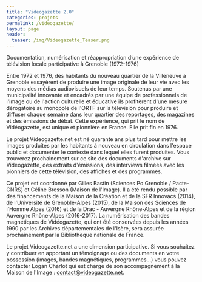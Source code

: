```yaml
---
title: "Videogazette 2.0"
categories: projets
permalink: /videogazette/
layout: page
header:
  teaser: /img/Videogazette_Teaser.png
---
```


Documentation, numérisation et réappropriation d’une expérience de télévision locale participative à Grenoble (1972-1976)

Entre 1972 et 1976, des habitants du nouveau quartier de la Villeneuve à Grenoble essayèrent de produire une image originale de leur vie avec les moyens des médias audiovisuels de leur temps. Soutenus par une municipalité innovante et encadrés par une équipe de professionnels de l'image ou de l'action culturelle et éducative ils profitèrent d'une mesure dérogatoire au monopole de l'ORTF sur la télévision pour produire et diffuser chaque semaine dans leur quartier des reportages, des magazines et des émissions de débat. Cette expérience, qui prit le nom de Vidéogazette, est unique et pionnière en France. Elle prit fin en 1976.

Le projet Videogazette.net est né quarante ans plus tard pour mettre les images produites par les habitants à nouveau en circulation dans l'espace public et documenter le contexte dans lequel elles furent produites. Vous trouverez prochainement sur ce site des documents d'archive sur Videogazette, des extraits d'émissions, des interviews filmées avec les pionniers de cette télévision, des affiches et des programmes.

Ce projet est coordonné par Gilles Bastin (Sciences Po Grenoble / Pacte-CNRS) et Céline Bresson (Maison de l'Image). Il a été rendu possible par des financements de la Maison de la Création et de la SFR Innovacs (2014), de l'Université de Grenoble-Alpes (2015), de la Maison des Sciences de l'Homme Alpes (2016) et de la Drac - Auvergne Rhône-Alpes et de la région Auvergne Rhône-Alpes (2016-2017). La numérisation des bandes magnétiques de Vidéogazette, qui ont été conservées depuis les années 1990 par les Archives départementales de l'Isère, sera assurée prochainement par la Bibliothèque nationale de France.

Le projet Videogazette.net a une dimension participative. Si vous souhaitez y contribuer en apportant un témoignage ou des documents en votre possession (images, bandes magnétiques, programmes…) vous pouvez contacter Logan Charlot qui est chargé de son accompagnement à la Maison de l'Image : contact@videogazette.net.
